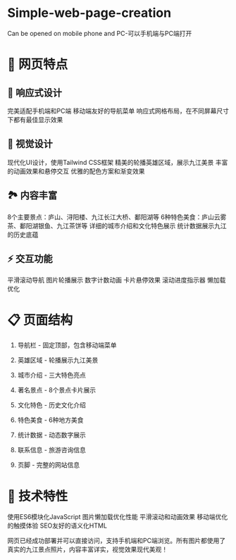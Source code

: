 # Simple-web-page-creation
Can be opened on mobile phone and PC-可以手机端与PC端打开

# 🌟 网页特点

## 📱 响应式设计

完美适配手机端和PC端
移动端友好的导航菜单
响应式网格布局，在不同屏幕尺寸下都有最佳显示效果

## 🎨 视觉设计

现代化UI设计，使用Tailwind CSS框架
精美的轮播英雄区域，展示九江美景
丰富的动画效果和悬停交互
优雅的配色方案和渐变效果

## 🏞️ 内容丰富

8个主要景点：庐山、浔阳楼、九江长江大桥、鄱阳湖等
6种特色美食：庐山云雾茶、鄱阳湖银鱼、九江茶饼等
详细的城市介绍和文化特色展示
统计数据展示九江的历史底蕴

## ⚡ 交互功能

平滑滚动导航
图片轮播展示
数字计数动画
卡片悬停效果
滚动进度指示器
懒加载优化

# 📋 页面结构

1. 导航栏 - 固定顶部，包含移动端菜单

2. 英雄区域 - 轮播展示九江美景

3. 城市介绍 - 三大特色亮点

4. 著名景点 - 8个景点卡片展示

5. 文化特色 - 历史文化介绍

6. 特色美食 - 6种地方美食

7. 统计数据 - 动态数字展示

8. 联系信息 - 旅游咨询信息

9. 页脚 - 完整的网站信息


# 🔧 技术特性

使用ES6模块化JavaScript
图片懒加载优化性能
平滑滚动和动画效果
移动端优化的触摸体验
SEO友好的语义化HTML

网页已经成功部署并可以直接访问，支持手机端和PC端浏览。所有图片都使用了真实的九江景点照片，内容丰富详实，视觉效果现代美观！
